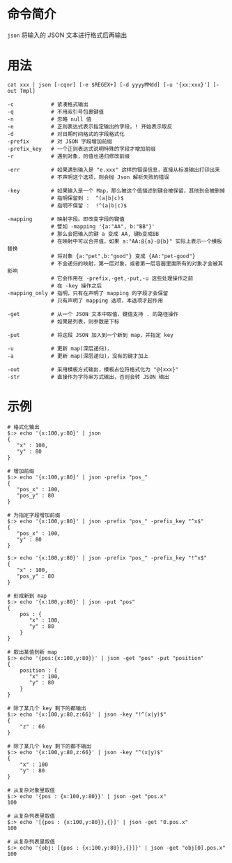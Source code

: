 # 命令简介 

`json` 将输入的 JSON 文本进行格式后再输出

# 用法

	cat xxx | json [-cqnr] [-e $REGEX+] [-d yyyyMMdd] [-u '{xx:xxx}'] [-out Tmpl]
	
	-c            # 紧凑格式输出
	-q            # 不用双引号包裹键值
	-n            # 忽略 null 值
	-e            # 正则表达式表示指定输出的字段，! 开始表示取反
	-d            # 对日期时间格式的字段格式化
	-prefix       # 对 JSON 字段增加前缀
	-prefix_key   # 一个正则表达式说明特殊的字段才增加前缀
	-r            # 遇到对象，的值也递归修改前缀
	
	-err          # 如果遇到输入是 "e.xxx" 这样的错误信息，直接从标准输出打印出来
	              # 不声明这个选项，则会抛 Json 解析失败的错误
	
	-key          # 如果输入是一个 Map，那么被这个值描述到键会被保留，其他到会被删掉
	              # 指明保留到 :  ^(a|b|c)$
	              # 指明不保留 :  !^(a|b|c)$
	
	-mapping      # 映射字段。即改变字段的键值
	              # 譬如 -mapping '{a:"AA", b:"BB"}'
	              # 那么会把输入的键 a 变成 AA, 键b变成BB
	              # 在映射中可以合并值，如果 a:"AA:@{a}-@{b}" 实际上表示一个模板替换
	              # 将对象 {a:"pet",b:"good"} 变成 {AA:"pet-good"}
	              # 不会递归的映射，第一层对象，或者第一层容器里面所有的对象才会被其影响
	              # 它会作用在 -prefix,-get,-put,-u 这些处理操作之前
	              # 在 -key 操作之后
    -mapping_only # 指明，只有在声明了 mapping 的字段才会保留
                  # 只有声明了 mapping 选项，本选项才起作用
	
    -get          # 从一个 JSON 文本中取值，键值支持 . 的路径操作
                  # 如果是列表，则参数是下标
                  
    -put          # 将这段 JSON 加入到一个新到 map，并指定 key
                  
    -u            # 更新 map(深层递归)，
    -a            # 更新 map(深层递归)，没有的键才加上
    
    -out          # 采用模板方式输出，模板占位符格式化为 "@{xxx}"
    -str          # 直接作为字符串方式输出，否则会转 JSON 输出 
	
	
# 示例

    # 格式化输出
    $:> echo '{x:100,y:80}' | json
    {
       "x" : 100,
       "y" : 80
    }
    
    # 增加前缀
    $:> echo '{x:100,y:80}' | json -prefix "pos_"
    {
       "pos_x" : 100,
       "pos_y" : 80
    }
    
    # 为指定字段增加前缀
    $:> echo '{x:100,y:80}' | json -prefix "pos_" -prefix_key "^x$"
    {
       "pos_x" : 100,
       "y" : 80
    }
    
    $:> echo '{x:100,y:80}' | json -prefix "pos_" -prefix_key "!^x$"
    {
       "x" : 100,
       "pos_y" : 80
    }
    
    # 形成新到 map
    $:> echo '{x:100,y:80}' | json -put "pos"
    {
        pos : {
           "x" : 100,
           "y" : 80
        }
    }
    
    # 取出某值到新 map
    $:> echo '{pos:{x:100,y:80}}' | json -get "pos" -put "position"
    {
        position : {
           "x" : 100,
           "y" : 80
        }
    }
    
    # 除了某几个 key 剩下的都输出
    $:> echo '{x:100,y:80,z:66}' | json -key "!^(x|y)$"
    {
        "z" : 66
    }
    
    # 除了某几个 key 剩下的都不输出
    $:> echo '{x:100,y:80,z:66}' | json -key "^(x|y)$"
    {
        "x" : 100
        "y" : 80
    }
    
    # 从复杂对象里取值
    $:> echo '{pos : {x:100,y:80}}' | json -get "pos.x"
    100
    
    # 从复杂列表里取值
    $:> echo '[{pos : {x:100,y:80}},{}]' | json -get "0.pos.x"
    100
    
    # 从复杂列表里取值
    $:> echo '{obj: [{pos : {x:100,y:80}},{}]}' | json -get "obj[0].pos.x"
    100
	